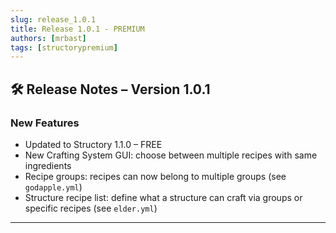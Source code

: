```yaml
---
slug: release_1.0.1
title: Release 1.0.1 - PREMIUM
authors: [mrbast]
tags: [structorypremium]
---
```


## 🛠️ Release Notes – Version 1.0.1

### New Features
- Updated to Structory 1.1.0 – FREE
- New Crafting System GUI: choose between multiple recipes with same ingredients
- Recipe groups: recipes can now belong to multiple groups (see `godapple.yml`)
- Structure recipe list: define what a structure can craft via groups or specific recipes (see `elder.yml`)

---